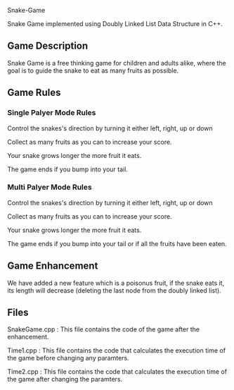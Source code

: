 <h>Snake-Game<h>
<p>Snake Game implemented using Doubly Linked List Data Structure in C++.</p>
<h2>Game Description</h2>
<p>Snake Game is a free thinking game for children and adults alike, where the goal is to guide the snake to eat as many fruits as possible.</p>
<h2>Game Rules</h2>
<h3>Single Palyer Mode Rules</h3>
<p>Control the snakes's direction by turning it either left, right, up or down</p>
<p>Collect as many fruits as you can to increase your score.</p>
<p>Your snake grows longer the more fruit it eats.</p>
<p>The game ends if you bump into your tail.</p>
<h3>Multi Palyer Mode Rules</h3>
<p>Control the snakes's direction by turning it either left, right, up or down</p>
<p>Collect as many fruits as you can to increase your score.</p>
<p>Your snake grows longer the more fruit it eats.</p>
<p>The game ends if you bump into your tail or if all the fruits have been eaten.</p>
<h2>Game Enhancement</h2>
<p>We have added a new feature which is a poisonus fruit, if the snake eats it, its length will decrease (deleting the last node from the doubly linked list).</p>
<h2>Files</h2>
<p>SnakeGame.cpp : This file contains the code of the game after the enhancement.</p>
<p>Time1.cpp : This file contains the code that calculates the execution time of the game before changing any paramters.</p>
<p>Time2.cpp : This file contains the code that calculates the execution time of the game after changing the paramters.</p>
